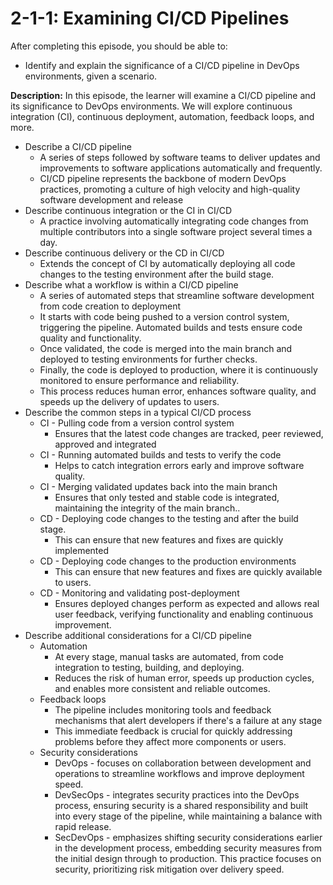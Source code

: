# 2-1-1: Examining CI/CD Pipelines

After completing this episode, you should be able to:

+ Identify and explain the significance of a CI/CD pipeline in DevOps environments, given a scenario.

**Description:** In this episode, the learner will examine a CI/CD pipeline and its significance to DevOps environments. We will explore continuous integration (CI), continuous deployment, automation, feedback loops, and more.

+ Describe a CI/CD pipeline
  + A series of steps followed by software teams to deliver updates and improvements to software applications automatically and frequently. 
  + CI/CD pipeline represents the backbone of modern DevOps practices, promoting a culture of high velocity and high-quality software development and release
+ Describe continuous integration or the CI in CI/CD
  + A practice involving automatically integrating code changes from multiple contributors into a single software project several times a day.  
+ Describe continuous delivery or the CD in CI/CD
  + Extends the concept of CI by automatically deploying all code changes to the testing environment after the build stage.
+ Describe what a workflow is within a CI/CD pipeline
  + A series of automated steps that streamline software development from code creation to deployment
  + It starts with code being pushed to a version control system, triggering the pipeline. Automated builds and tests ensure code quality and functionality.
  + Once validated, the code is merged into the main branch and deployed to testing environments for further checks. 
  + Finally, the code is deployed to production, where it is continuously monitored to ensure performance and reliability.
  + This process reduces human error, enhances software quality, and speeds up the delivery of updates to users.
+ Describe the common steps in a typical CI/CD process
  + CI - Pulling code from a version control system
    + Ensures that the latest code changes are tracked, peer reviewed, approved and integrated
  + CI - Running automated builds and tests to verify the code
    + Helps to catch integration errors early and improve software quality. 
  + CI - Merging validated updates back into the main branch
    + Ensures that only tested and stable code is integrated, maintaining the integrity of the main branch.. 
  + CD - Deploying code changes to the testing and after the build stage.
    +  This can ensure that new features and fixes are quickly implemented
  + CD - Deploying code changes to the production environments
    +  This can ensure that new features and fixes are quickly available to users.
  + CD - Monitoring and validating post-deployment
    + Ensures deployed changes perform as expected and allows real user feedback, verifying functionality and enabling continuous improvement.
+ Describe additional considerations for a CI/CD pipeline
  + Automation
    + At every stage, manual tasks are automated, from code integration to testing, building, and deploying. 
    + Reduces the risk of human error, speeds up production cycles, and enables more consistent and reliable outcomes.
  + Feedback loops
    + The pipeline includes monitoring tools and feedback mechanisms that alert developers if there's a failure at any stage
    + This immediate feedback is crucial for quickly addressing problems before they affect more components or users.
  + Security considerations
    + DevOps - focuses on collaboration between development and operations to streamline workflows and improve deployment speed.
    + DevSecOps - integrates security practices into the DevOps process, ensuring security is a shared responsibility and built into every stage of the pipeline, while maintaining a balance with rapid release.
    + SecDevOps -  emphasizes shifting security considerations earlier in the development process, embedding security measures from the initial design through to production. This practice focuses on security, prioritizing risk mitigation over delivery speed.
